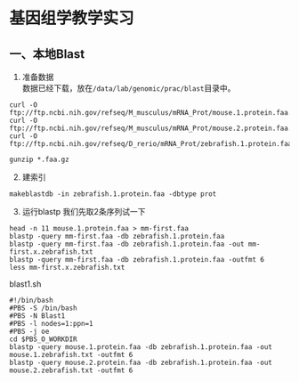 # 基因组学教学实习  


## 一、本地Blast  

1. 准备数据  
数据已经下载，放在```/data/lab/genomic/prac/blast```目录中。  
```
curl -O ftp://ftp.ncbi.nih.gov/refseq/M_musculus/mRNA_Prot/mouse.1.protein.faa.gz
curl -O ftp://ftp.ncbi.nih.gov/refseq/M_musculus/mRNA_Prot/mouse.2.protein.faa.gz
curl -O ftp://ftp.ncbi.nih.gov/refseq/D_rerio/mRNA_Prot/zebrafish.1.protein.faa.gz

gunzip *.faa.gz
```
2. 建索引  
```
makeblastdb -in zebrafish.1.protein.faa -dbtype prot
```
3. 运行blastp
我们先取2条序列试一下  
```
head -n 11 mouse.1.protein.faa > mm-first.faa
blastp -query mm-first.faa -db zebrafish.1.protein.faa
blastp -query mm-first.faa -db zebrafish.1.protein.faa -out mm-first.x.zebrafish.txt
blastp -query mm-first.faa -db zebrafish.1.protein.faa -outfmt 6
less mm-first.x.zebrafish.txt
```
blast1.sh  
```
#!/bin/bash
#PBS -S /bin/bash
#PBS -N Blast1
#PBS -l nodes=1:ppn=1
#PBS -j oe
cd $PBS_O_WORKDIR
blastp -query mouse.1.protein.faa -db zebrafish.1.protein.faa -out mouse.1.zebrafish.txt -outfmt 6
blastp -query mouse.2.protein.faa -db zebrafish.1.protein.faa -out mouse.2.zebrafish.txt -outfmt 6
```

